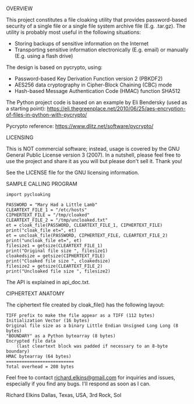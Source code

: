 OVERVIEW

This project constitutes a file cloaking utility that provides password-based security of a single file or a single file system archive file (E.g. .tar.gz). The utility is probably most useful in the following situations:

* Storing backups of sensitive information on the Internet
* Transporting sensitive information electronically (E.g. email) or manually (E.g. using a flash drive)

The design is based on pycrypto, using:

* Password-based Key Derivation Function version 2 (PBKDF2)
* AES256 data cryptography in Cipher-Block Chaining (CBC) mode
* Hash-based Message Authentication Code (HMAC) function SHA512

The Python project code is based on an example by Eli Bendersky (used as a starting point):
https://eli.thegreenplace.net/2010/06/25/aes-encryption-of-files-in-python-with-pycrypto/

Pycrypto reference: https://www.dlitz.net/software/pycrypto/

LICENSING

This is NOT commercial software; instead, usage is covered by the GNU General Public License version 3 (2007). In a nutshell, please feel free to use the project and share it as you will but please don't sell it. Thank you!

See the LICENSE file for the GNU licensing information.

SAMPLE CALLING PROGRAM

    import pycloaking

    PASSWORD = "Mary Had a Little Lamb"
    CLEARTEXT_FILE_1 = "/etc/hosts"
    CIPHERTEXT_FILE = "/tmp/cloaked"
    CLEARTEXT_FILE_2 = "/tmp/uncloaked.txt"
    et = cloak_file(PASSWORD, CLEARTEXT_FILE_1, CIPHERTEXT_FILE)
    print("cloak_file et=", et)
    et = uncloak_file(PASSWORD, CIPHERTEXT_FILE, CLEARTEXT_FILE_2)
    print("uncloak_file et=", et)
    filesize1 = getsize(CLEARTEXT_FILE_1)
    print("Original file size ", filesize1)
    cloakedsize = getsize(CIPHERTEXT_FILE)
    print("Cloaked file size ", cloakedsize)
    filesize2 = getsize(CLEARTEXT_FILE_2)
    print("Uncloaked file size ", filesize2)    

The API is explained in api_doc.txt.

CIPHERTEXT ANATOMY

The ciphertext file created by cloak_file() has the following layout:

    TIFF prefix to make the file appear as a TIFF (112 bytes)
    Initialization Vector (16 bytes)
    Original file size as a binary Little Endian Unsigned Long Long (8 bytes)
    "BOUNDARY" as a Python bytearray (8 bytes)
    Encrypted file data 
        (last cleartext block was padded if necessary to an 8-byte boundary)
    HMAC bytearray (64 bytes)
    ==========================
    Total overhead = 208 bytes

Feel free to contact richard.elkins@gmail.com for inquiries and issues, especially if you find any bugs. I'll respond as soon as I can.

Richard Elkins Dallas, Texas, USA, 3rd Rock, Sol

